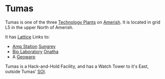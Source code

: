 # Tumas

Tumas is one of the three [Technology Plants](../locations/Technology_Plant.md)
on [Amerish](../locations/Amerish.md). It is located in grid L5 in the upper
North of Amerish.

It has [Lattice](../terminology/Lattice.md) Links to:

- [Amp Station](../locations/Amp_Station.md) [Sungrey](Sungrey.md)
- [Bio Laboratory](../locations/Bio_Laboratory.md) [Onatha](Onatha.md)
- A [Geowarp](../locations/Geowarp.md)

Tumas is a Hack-and-Hold Facility, and has a Watch Tower to it's East, outside
Tumas' [SOI](../locations/Sphere_of_Influence.md).
